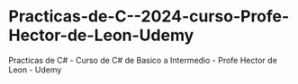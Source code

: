 # Practicas-de-C--2024-curso-Profe-Hector-de-Leon-Udemy
Practicas de C# - Curso de C# de Basico a Intermedio - Profe Hector de Leon - Udemy
